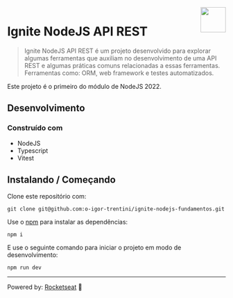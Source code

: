 <img src="https://drive.google.com/uc?export=view&id=1I8Gil5iH_K_4CeHBAvK-JlmDxGOIN-he" alt="" width="58" height="58" align="right" />

# Ignite NodeJS API REST #

> Ignite NodeJS API REST é um projeto desenvolvido para explorar algumas ferramentas que auxiliam no desenvolvimento
> de uma API REST e algumas práticas comuns relacionadas a essas ferramentas.
> Ferramentas como: ORM, web framework e testes automatizados.

Este projeto é o primeiro do módulo de NodeJS 2022.

## Desenvolvimento

### Construído com

- NodeJS
- Typescript
- Vitest

## Instalando / Começando

Clone este repositório com:

```shell
git clone git@github.com:o-igor-trentini/ignite-nodejs-fundamentos.git
```

Use o [npm][] para instalar as dependências:

```shell
npm i
```

E use o seguinte comando para iniciar o projeto em modo de desenvolvimento:

```shell
npm run dev
```

---

Powered by: [Rocketseat][] 🚀

[Rocketseat]: https://www.rocketseat.com.br/
[npm]: https://www.npmjs.com/

